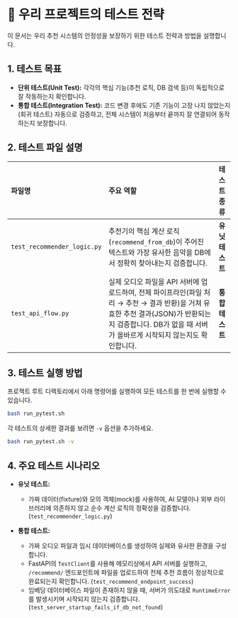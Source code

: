 # 🧪 우리 프로젝트의 테스트 전략

이 문서는 우리 추천 시스템의 안정성을 보장하기 위한 테스트 전략과 방법을 설명합니다.

## 1. 테스트 목표

- **단위 테스트(Unit Test):** 각각의 핵심 기능(추천 로직, DB 검색 등)이 독립적으로 잘 작동하는지 확인합니다.
- **통합 테스트(Integration Test):** 코드 변경 후에도 기존 기능이 고장 나지 않았는지(회귀 테스트) 자동으로 검증하고, 전체 시스템이 처음부터 끝까지 잘 연결되어 동작하는지 보장합니다.

## 2. 테스트 파일 설명

| 파일명 | 주요 역할 | 테스트 종류 |
| :--- | :--- | :--- |
| `test_recommender_logic.py` | 추천기의 핵심 계산 로직(`recommend_from_db`)이 주어진 텍스트와 가장 유사한 음악을 DB에서 정확히 찾아내는지 검증합니다. | **유닛 테스트** |
| `test_api_flow.py` | 실제 오디오 파일을 API 서버에 업로드하여, 전체 파이프라인(파일 처리 → 추천 → 결과 반환)을 거쳐 유효한 추천 결과(JSON)가 반환되는지 검증합니다. DB가 없을 때 서버가 올바르게 시작되지 않는지도 확인합니다. | **통합 테스트** |

## 3. 테스트 실행 방법

프로젝트 루트 디렉토리에서 아래 명령어를 실행하여 모든 테스트를 한 번에 실행할 수 있습니다.

```bash
bash run_pytest.sh
```

각 테스트의 상세한 결과를 보려면 `-v` 옵션을 추가하세요.

```bash
bash run_pytest.sh -v
```

## 4. 주요 테스트 시나리오

- **유닛 테스트:**
  - 가짜 데이터(fixture)와 모의 객체(mock)를 사용하여, AI 모델이나 외부 라이브러리에 의존하지 않고 순수 계산 로직의 정확성을 검증합니다. (`test_recommender_logic.py`)

- **통합 테스트:**
  - 가짜 오디오 파일과 임시 데이터베이스를 생성하여 실제와 유사한 환경을 구성합니다.
  - FastAPI의 `TestClient`를 사용해 메모리상에서 API 서버를 실행하고, `/recommend/` 엔드포인트에 파일을 업로드하여 전체 추천 흐름이 정상적으로 완료되는지 확인합니다. (`test_recommend_endpoint_success`)
  - 임베딩 데이터베이스 파일이 존재하지 않을 때, 서버가 의도대로 `RuntimeError`를 발생시키며 시작되지 않는지 검증합니다. (`test_server_startup_fails_if_db_not_found`) 